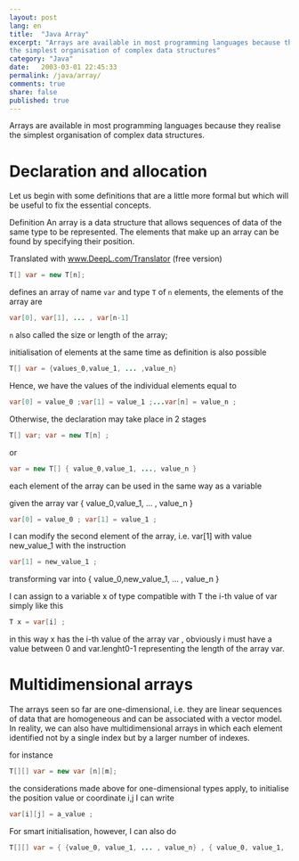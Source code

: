 ```yaml
--- 
layout: post
lang: en
title:  "Java Array"
excerpt: "Arrays are available in most programming languages because they realise 
the simplest organisation of complex data structures"
category: "Java"
date:   2003-03-01 22:45:33
permalink: /java/array/
comments: true
share: false
published: true
---
```



Arrays are available in most programming languages because they realise 
the simplest organisation of complex data structures.

# Declaration and allocation

Let us begin with some definitions that are a little more formal but which will be useful to fix the essential concepts.

Definition 
An array is a data structure that allows sequences of data of the same type to be represented. 
The elements that make up an array can be found by specifying their position.

Translated with www.DeepL.com/Translator (free version)

```java
T[] var = new T[n];
```

defines an array of name `var` and type `T` of `n` elements, the elements of the array are

```java
var[0], var[1], ... , var[n-1]
```

`n` also called the size or length of the array;

initialisation of elements at the same time as definition is also possible

```java
T[] var = {values_0,value_1, ... ,value_n}
```

Hence, we have the values of the individual elements equal to

```java
var[0] = value_0 ;var[1] = value_1 ;...var[n] = value_n ;
```

Otherwise, the declaration may take place in 2 stages

```java
T[] var; var = new T[n] ;
```
or

```java
var = new T[] { value_0,value_1, ..., value_n }
```

each element of the array can be used in the same way as a variable

given the array var { value_0,value_1, ... , value_n }

```java
var[0] = value_0 ; var[1] = value_1 ;
```

I can modify the second element of the array, i.e. var[1] with value new_value_1 with the instruction

```java
var[1] = new_value_1 ;
```

transforming var into { value_0,new_value_1, ... , value_n }

I can assign to a variable x of type compatible with T the i-th value of var simply like this

```java
T x = var[i] ;
```

in this way x has the i-th value of the array var , obviously i must have a value 
between 0 and var.lenght0-1 representing the length of the array var.

# Multidimensional arrays

The arrays seen so far are one-dimensional, i.e. they are linear sequences of data 
that are homogeneous and can be associated with a vector model. In reality, we can also have multidimensional arrays in which each 
element identified not by a single index but by a larger number of indexes.

for instance

```java
T[][] var = new var [n][m];
```


the considerations made above for one-dimensional types apply, 
to initialise the position value or coordinate i,j I can write

```java
var[i][j] = a_value ;
```

For smart initialisation, however, I can also do

```java
T[][] var = { {value_0, value_1, ... , value_n} , { value_0, value_1, ... , value_m } }
```

